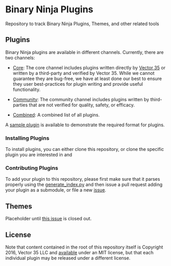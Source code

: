 # Binary Ninja Plugins

Repository to track Binary Ninja Plugins, Themes, and other related tools

## Plugins

Binary Ninja plugins are available in different channels. Currently, there are two channels:

 - [Core](plugins/core): The core channel includes plugins written directly by [Vector 35](https://vector35.com/) or written by a third-party and verified by Vector 35. While we cannot guarantee they are bug-free, we have at least done our best to ensure they user best-practices for plugin writing and provide useful functionality.

 - [Community](plugins/community): The community channel includes plugins written by third-parties that are not verified for quality, safety, or efficacy.  

 - [Combined](plugins/): A combined list of all plugins.

A [sample plugin](plugins/core/sample_plugin/) is available to demonstrate the required format for plugins.

### Installing Plugins

To install plugins, you can either clone this repository, or clone the specific plugin you are interested in and

### Contributing Plugins

To add your plugin to this repository, please first make sure that it parses properly using the [generate_index.py](generate_index.py) and then issue a pull request adding your plugin as a submodule, or file a new [issue](/../../issues/new).

## Themes

Placeholder until [this issue](https://github.com/Vector35/binaryninja-api/issues/207) is closed out.

## License

Note that content contained in the root of this repository itself is Copyright 2016, Vector 35 LLC and [available](LICENSE) under an MIT license, but that each individual plugin may be released under a different license.
